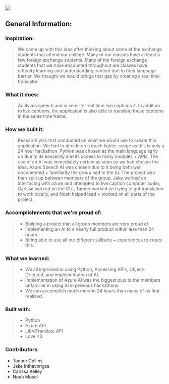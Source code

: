 # <img src="https://github.com/Kingallice/Cornhacks2024/blob/main/Resources/Images/babblebuddybg.svg">

## General Information:

### Inspiration:
>  We came up with this idea after thinking about some of the exchange students that attend our college. Many of our classes have at least a few foreign exchange students. Many of the foreign exchange students that we have encounted throughout are classes have diffculty learning and understanding content due to their language barrier. We thought we would bridge that gap by creating a real time translator.  

### What it does:
> Analyzes speech and in semi-to-real time live captions it. In addition to live captions, the application is also able to translate these captions in the same time frame. 

### How we built it:
> Research was first conducted on what we would use to create this application. We had to decide on a much lighter scope as this is only a 24 hour hackathon. Python was chosen as the main language early on due to its easability and its access to many modules + APIs. The use of an AI was immediately certain as soon as we had chosen the idea. Azure Speech AI was chosen due to it being both well documented + familiarity the group had to the AI. The project was then spilt up between members of the group. Jake worked on interfacing with azure and attempted to live caption computer audio, Carissa worked on the GUI, Tanner worked on trying to get translation to work locally, and Noah helped lead + worked on all parts of the project. 

### Accomplishments that we're proud of:
> - Building a project that all group members are very proud of.
> - Implementing an AI to a nearly full product within less than 24 hours.
> - Being able to use all our different skillsets + experiences to create this. 

### What we learned: 
> - We all improved in using Python, Accessing APIs, Object-Oriented, and implementation of AI.
> - Implementation of Azure AI was the biggest plus to the members unfamiliar in using AI in previous hackathons.
> - We can accomplish much more in 24 hours than many of us first realized. 

### Built with:
> - Python
> - Azure API
> - LibreTranslate API
> - Love <3

### Contributors 
- Tanner Collins
- Jake Inthavongsa
- Carissa Kelley
- Noah Mosel







